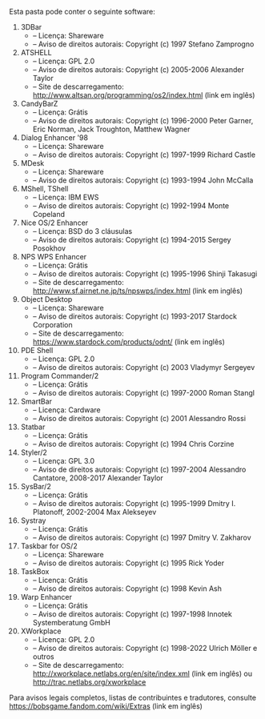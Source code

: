 ﻿Esta pasta pode conter o seguinte software:

1. 3DBar
   - – Licença: Shareware
   - – Aviso de direitos autorais: Copyright (c) 1997 Stefano Zamprogno
2. ATSHELL
   - – Licença: GPL 2.0
   - – Aviso de direitos autorais: Copyright (c) 2005-2006 Alexander Taylor
   - – Site de descarregamento: http://www.altsan.org/programming/os2/index.html (link em inglês)
3. CandyBarZ
   - – Licença: Grátis
   - – Aviso de direitos autorais: Copyright (c) 1996-2000 Peter Garner, Eric Norman, Jack Troughton, Matthew Wagner
4. Dialog Enhancer '98
   - – Licença: Shareware
   - – Aviso de direitos autorais: Copyright (c) 1997-1999 Richard Castle
5. MDesk
   - – Licença: Shareware
   - – Aviso de direitos autorais: Copyright (c) 1993-1994 John McCalla
6. MShell, TShell
   - – Licença: IBM EWS
   - – Aviso de direitos autorais: Copyright (c) 1992-1994 Monte Copeland
7. Nice OS/2 Enhancer
   - – Licença: BSD do 3 cláusulas
   - – Aviso de direitos autorais: Copyright (c) 1994-2015 Sergey Posokhov
8. NPS WPS Enhancer
   - – Licença: Grátis
   - – Aviso de direitos autorais: Copyright (c) 1995-1996 Shinji Takasugi
   - – Site de descarregamento: http://www.sf.airnet.ne.jp/ts/npswps/index.html (link em inglês)
9. Object Desktop
   - – Licença: Shareware
   - – Aviso de direitos autorais: Copyright (c) 1993-2017 Stardock Corporation
   - – Site de descarregamento: https://www.stardock.com/products/odnt/ (link em inglês)
10. PDE Shell
    - – Licença: GPL 2.0
    - – Aviso de direitos autorais: Copyright (c) 2003 Vladymyr Sergeyev
11. Program Commander/2
    - – Licença: Grátis
    - – Aviso de direitos autorais: Copyright (c) 1997-2000 Roman Stangl
12. SmartBar
    - – Licença: Cardware
    - – Aviso de direitos autorais: Copyright (c) 2001 Alessandro Rossi
13. Statbar
    - – Licença: Grátis
    - – Aviso de direitos autorais: Copyright (c) 1994 Chris Corzine
14. Styler/2
    - – Licença: GPL 3.0
    - – Aviso de direitos autorais: Copyright (c) 1997-2004 Alessandro Cantatore, 2008-2017 Alexander Taylor
15. SysBar/2
    - – Licença: Grátis
    - – Aviso de direitos autorais: Copyright (c) 1995-1999 Dmitry I. Platonoff, 2002-2004 Max Alekseyev
16. Systray
    - – Licença: Grátis
    - – Aviso de direitos autorais: Copyright (c) 1997 Dmitry V. Zakharov
17. Taskbar for OS/2
    - – Licença: Shareware
    - – Aviso de direitos autorais: Copyright (c) 1995 Rick Yoder
18. TaskBox
    - – Licença: Grátis
    - – Aviso de direitos autorais: Copyright (c) 1998 Kevin Ash
19. Warp Enhancer
    - – Licença: Grátis
    - – Aviso de direitos autorais: Copyright (c) 1997-1998 Innotek Systemberatung GmbH
20. XWorkplace
    - – Licença: GPL 2.0
    - – Aviso de direitos autorais: Copyright (c) 1998-2022 Ulrich Möller e outros
    - – Site de descarregamento: http://xworkplace.netlabs.org/en/site/index.xml (link em inglês) ou http://trac.netlabs.org/xworkplace

Para avisos legais completos, listas de contribuintes e tradutores, consulte https://bobsgame.fandom.com/wiki/Extras (link em inglês)
